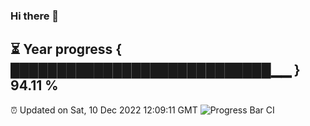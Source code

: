 ### Hi there 👋
⏳ Year progress { ████████████████████████████▁▁ } 94.11 %
---
⏰ Updated on Sat, 10 Dec 2022 12:09:11 GMT
![Progress Bar CI](https://github.com/Moyi321/Moyi321/workflows/Progress%20Bar%20CI/badge.svg)
